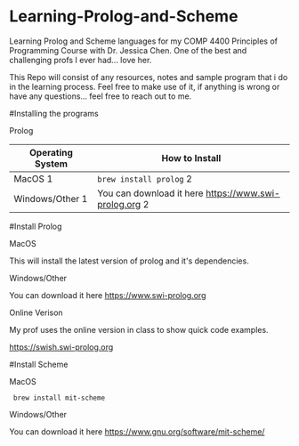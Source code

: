 # Learning-Prolog-and-Scheme
Learning Prolog and Scheme languages for my COMP 4400 Principles of Programming Course with Dr. Jessica Chen. One of the best and challenging profs I ever had... love her. 

This Repo will consist of any resources, notes and sample program that i do in the learning process. Feel free to make use of it, if anything is wrong or have any questions... feel free to reach out to me. 

#Installing the programs

Prolog 

Operating System | How to Install
----------------- | --------------
MacOS 1           | ```brew install prolog``` 2
Windows/Other 1   | You can download it here https://www.swi-prolog.org 2



#Install Prolog 

MacOS 



This will install the latest version of prolog and it's dependencies. 

Windows/Other

You can download it here https://www.swi-prolog.org

Online Verison 

My prof uses the online version in class to show quick code examples. 

https://swish.swi-prolog.org

#Install Scheme

MacOS 

``` brew install mit-scheme```

Windows/Other 

You can download it here https://www.gnu.org/software/mit-scheme/




